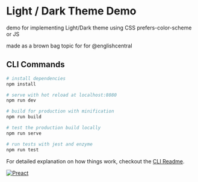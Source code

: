 # Light / Dark Theme Demo

demo for implementing Light/Dark theme using CSS prefers-color-scheme or JS 

made as a brown bag topic for for @englishcentral

<a href="https://preactjs.com" target="_blank">

</a>

## CLI Commands

``` bash
# install dependencies
npm install

# serve with hot reload at localhost:8080
npm run dev

# build for production with minification
npm run build

# test the production build locally
npm run serve

# run tests with jest and enzyme
npm run test
```

For detailed explanation on how things work, checkout the [CLI Readme](https://github.com/developit/preact-cli/blob/master/README.md).

[![Preact](https://i.imgur.com/YqCHvEW.gif)](https://preactjs.com)
